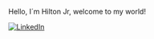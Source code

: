 Hello, I´m Hilton Jr, welcome to my world!





[![LinkedIn](https://img.shields.io/badge/LinkedIn-0077B5?style=for-the-badge&logo=linkedin&logoColor=white)](www.linkedin.com/in/hilton-jr-martins-4a1136223)



